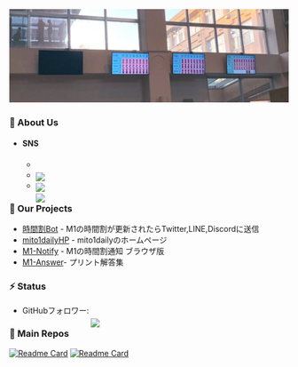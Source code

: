 <img src="./profile/images/daily_back.png">

### 🧐 About Us
 - #### SNS
   - <a href="https://twitter.com/mito1daily"><img src="https://img.shields.io/badge/twitter-follow-1da1f2?style=for-the-badge&logo=twitter&logoColor=1da1f2" height="20em" style="position: relative; top: 1.8em;"></a>
   - <a href="https://line.me/ti/g/_8lUquMsgk"><img src="https://img.shields.io/badge/LINE-join-44cc11?style=for-the-badge&logo=line&logoColor=64e635" height="20em" style="position: relative; top: 1.8em;"></a>
   - <a href="https://discord.gg/bC6XJnYa9f"><img src="https://img.shields.io/badge/Discord-community-5865F2?style=for-the-badge&logo=discord&logoColor=6E7AFF" height="20em" style="position: relative; top: 1.8em;"></a>

### 🚀 Our Projects
- [時間割Bot](https://github.com/Geusen/Schedule_Bot) - M1の時間割が更新されたらTwitter,LINE,Discordに送信
- [mito1dailyHP](https://github.com/m1daily/mito1daily) - mito1dailyのホームページ
- [M1-Notify](https://github.com/m1daily/m1notify) - M1の時間割通知 ブラウザ版
- [M1-Answer](https://github.com/m1daily/M1-Answer)- プリント解答集


### ⚡ Status
- GitHubフォロワー: <img src="https://img.shields.io/github/followers/m1daily?style=for-the-badge" height="20em" style="position: relative; top: 1.8em;">

### 📂 Main Repos
[![Readme Card](https://github-readme-stats.vercel.app/api/pin/?username=m1daily&repo=Schedule_Bot)](https://github.com/m1daily/Schedule_Bot)
[![Readme Card](https://github-readme-stats.vercel.app/api/pin/?username=m1daily&repo=mito1daily)](https://github.com/m1daily/mito1daily)
